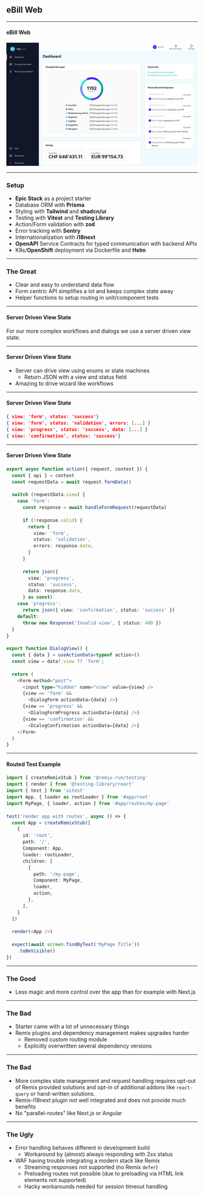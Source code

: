 ## eBill Web

---

#### eBill Web

![eBill Web Screenshot](/assets/ebill-web-dashboard.png)

---

### Setup

- **Epic Stack** as a project starter
- Database ORM with **Prisma**
- Styling with **Tailwind** and **shadcn/ui**
- Testing with **Vitest** and **Testing Library**
- Action/Form validation with **zod**
- Error tracking with **Sentry**
- Internationalization with **i18next**
- **OpenAPI** Service Contracts for typed communication with backend APIs
- K8s/**OpenShift** deployment via Dockerfile and **Helm**

---

### The Great

- Clear and easy to understand data flow
- Form centric API simplifies a lot and keeps complex state away
- Helper functions to setup routing in unit/component tests

---

#### Server Driven View State

For our more complex workflows and dialogs we use a server driven view state.

---

#### Server Driven View State

- Server can drive view using enums or state machines
  - Return JSON with a view and status field
- Amazing to drive wizard like workflows

---

#### Server Driven View State

```json
{ view: 'form', status: 'success'}
{ view: 'form', status: 'validation', errors: [...] }
{ view: 'progress', status: 'success', data: [...] }
{ view: 'confirmation', status: 'success'}
```

---

#### Server Driven View State

```typescript [29-44|30-31|35|36-42|1-5|6-21|17-21|22-23|24-25]
export async function action({ request, context }) {
  const { api } = context
  const requestData = await request.formData()

  switch (requestData.view) {
    case 'form':
      const response = await handleFormRequest(requestData)

      if (!response.valid) {
        return {
          view: 'form',
          status: 'validation',
          errors: response.data,
        }
      }

      return json({
        view: 'progress',
        status: 'success',
        data: response.data,
      } as const)
    case 'progress':
      return json({ view: 'confirmation', status: 'success' })
    default:
      throw new Response('Invalid view', { status: 400 })
  }
}

export function DialogView() {
  const { data } = useActionData<typeof action>()
  const view = data?.view ?? 'form';

  return (
    <Form method="post">
      <input type="hidden" name="view" value={view} />
      {view == 'form' &&
        <DialogForm actionData={data} />}
      {view == 'progress' &&
        <DialogFormProgress actionData={data} />}
      {view == 'confirmation' &&
        <DialogConfirmation actionData={data} />}
    </Form>
  )
}
```

---

#### Routed Test Example

```typescript [1|4-5|8-23|14-21|25-28]
import { createRemixStub } from '@remix-run/testing'
import { render } from '@testing-library/react'
import { test } from 'vitest'
import App, { loader as rootLoader } from '#app/root'
import MyPage, { loader, action } from '#app/routes/my-page'

test('render app with routes', async () => {
  const App = createRemixStub([
    {
      id: 'root',
      path: '/',
      Component: App,
      loader: rootLoader,
      children: [
        {
          path: '/my-page',
          Component: MyPage,
          loader,
          action,
        },
      ],
    }
  ])

  render(<App />)

  expect(await screen.findByText('MyPage Title'))
    .toBeVisible()
})
```

---

### The Good

- Less magic and more control over the app than for example with Next.js

---

### The Bad

- Starter came with a lot of unnecessary things
- Remix plugins and dependency management makes upgrades harder
  - Removed custom routing module
  - Explicitly overwritten several dependency versions

---

### The Bad

- More complex state management and request handling requires opt-out of Remix
  provided solutions and opt-in of additional addons like `react-query` or
  hand-written solutions.
- Remix-I18next plugin not well integrated and does not provide much benefits
- No "parallel-routes" like Next.js or Angular

---

### The Ugly

- Error handling behaves different in development build
  - Workaround by (almost) always responding with 2xx status
- WAF having trouble integrating a modern stack like Remix
  - Streaming responses not supported (no Remix `defer`)
  - Preloading routes not possible (due to preloading via HTML link elements not supported)
  - Hacky workarounds needed for session timeout handling
